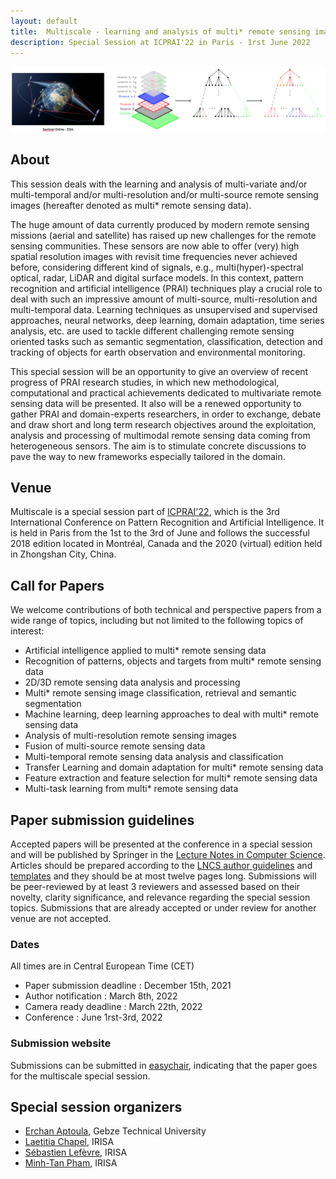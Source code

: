 ```yaml
---
layout: default
title:  Multiscale - learning and analysis of multi* remote sensing images
description: Special Session at ICPRAI'22 in Paris - 1rst June 2022
---
```


![Drag Racing](illustration_web2.png)

## About

This session deals with the learning and analysis of multi-variate and/or multi-temporal
and/or multi-resolution and/or multi-source remote sensing images (hereafter denoted as multi*
remote sensing data).

The huge amount of data currently produced by modern remote sensing missions (aerial and
satellite) has raised up new challenges for the remote sensing communities. These sensors are now
able to offer (very) high spatial resolution images with revisit time frequencies never achieved before,
considering different kind of signals, e.g., multi(hyper)-spectral optical, radar, LiDAR and digital surface
models. In this context, pattern recognition and artificial intelligence (PRAI) techniques play a crucial
role to deal with such an impressive amount of multi-source, multi-resolution and multi-temporal data.
Learning techniques as unsupervised and supervised approaches, neural networks, deep learning,
domain adaptation, time series analysis, etc. are used to tackle different challenging remote sensing
oriented tasks such as semantic segmentation, classification, detection and tracking of objects for earth
observation and environmental monitoring.

This special session will be an opportunity to give an overview of recent progress of PRAI
research studies, in which new methodological, computational and practical achievements dedicated
to multivariate remote sensing data will be presented. It also will be a renewed opportunity to gather
PRAI and domain-experts researchers, in order to exchange, debate and draw short and long term
research objectives around the exploitation, analysis and processing of multimodal remote sensing
data coming from heterogeneous sensors. The aim is to stimulate concrete discussions to pave the way
to new frameworks especially tailored in the domain.

## Venue
Multiscale is a special session part of [ICPRAI'22](https://icprai2022.sciencesconf.org/), which is the 3rd International Conference on Pattern Recognition and Artificial Intelligence. It is held in Paris from the 1st to the 3rd of June and follows the successful 2018 edition located in Montréal, Canada and the 2020 (virtual) edition held in Zhongshan City, China.

## Call for Papers

We welcome contributions of both technical and perspective papers from a wide range of topics, including but not limited to the following topics of interest: 
- Artificial intelligence applied to multi* remote sensing data
- Recognition of patterns, objects and targets from multi* remote sensing data
- 2D/3D remote sensing data analysis and processing
- Multi* remote sensing image classification, retrieval and semantic segmentation
- Machine learning, deep learning approaches to deal with multi* remote sensing data
- Analysis of multi-resolution remote sensing images
- Fusion of multi-source remote sensing data
- Multi-temporal remote sensing data analysis and classification
- Transfer Learning and domain adaptation for multi* remote sensing data
- Feature extraction and feature selection for multi* remote sensing data
- Multi-task learning from multi* remote sensing data

## Paper submission guidelines

Accepted papers will be presented at the conference in a special session and will be published by Springer in the [Lecture Notes in Computer Science](https://www.springer.com/gp/computer-science/lncs).
Articles should be prepared according to the [LNCS author guidelines](https://www.springer.com/fr/computer-science/lncs/conference-proceedings-guidelines) and [templates](ftp://ftp.springernature.com/cs-proceeding/llncs/llncs2e.zip) and they should be at most twelve pages long. 
Submissions will be peer-reviewed by at least 3 reviewers and assessed based on their novelty, clarity significance, and relevance regarding the special session topics. Submissions that are already accepted or under review for another venue are not accepted. 

### Dates
All times are in Central European Time (CET)
- Paper submission deadline : December 15th, 2021
- Author notification :	March 8th, 2022
- Camera ready deadline :	March 22th, 2022
- Conference : June 1rst-3rd, 2022

### Submission website
Submissions can be submitted in [easychair](https://easychair.org/my/conference?conf=icprai2022), indicating that the paper goes for the multiscale special session.

## Special session organizers
- [Erchan Aptoula](https://sites.google.com/view/erchan-aptoula/home?authuser=0), Gebze Technical University
- [Laetitia Chapel](https://people.irisa.fr/Laetitia.Chapel/), IRISA
- [Sébastien Lefèvre](https://people.irisa.fr/Sebastien.Lefevre/), IRISA
- [Minh-Tan Pham](https://sites.google.com/site/mtanpham89/), IRISA
 

